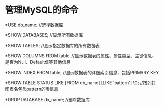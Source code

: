 管理MySQL的命令  
=================  
*USE db_name;	//选择数据库

*SHOW DATABASES;	//显示所有数据库

*SHOW TABLES;	//显示指定数据库的所有数据表

*SHOW COLUMNS FROM table;	//显示数据表的属性、属性类型、主键信息、是否为Null、Default值等其他信息 

*SHOW INDEX FROM table;	//显示数据表的详细索引信息，包括PRIMARY KEY

*SHOW TABLE STATUS LIKE [FROM db_name] [LIKE 'pattern'] \G;	//按列打印表名包含pattern的表信息

*DROP DATABASE db_name;	//删除数据库
